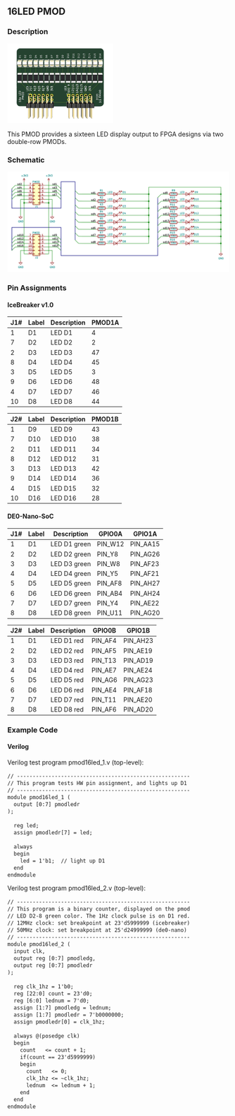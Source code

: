 ## 16LED PMOD

### Description

<img src="images/16led-top.jpg" width="240px">

This PMOD provides a sixteen LED display output to FPGA designs via two double-row PMODs.

### Schematic

[![16LED PMOD Schematics](images/16led-schema.png)](images/16led-schema.png)

### Pin Assignments

#### IceBreaker v1.0

 J1# |  Label | Description   | PMOD1A
-----|--------|---------------|-------
1    |  D1    | LED D1        | 4
7    |  D2    | LED D2        | 2
2    |  D3    | LED D3        | 47
8    |  D4    | LED D4        | 45
3    |  D5    | LED D5        | 3
9    |  D6    | LED D6        | 48
4    |  D7    | LED D7        | 46
10   |  D8    | LED D8        | 44

 J2# |  Label | Description   | PMOD1B
-----|--------|---------------|-------
1    |  D9    | LED D9        | 43
7    |  D10   | LED D10       | 38
2    |  D11   | LED D11       | 34
8    |  D12   | LED D12       | 31
3    |  D13   | LED D13       | 42
9    |  D14   | LED D14       | 36
4    |  D15   | LED D15       | 32
10   |  D16   | LED D16       | 28


#### DE0-Nano-SoC

 J1# |  Label | Description   | GPIO0A | GPIO1A
-----|--------|---------------|--------|--------
1    |  D1    | LED D1 green  | PIN_W12|PIN_AA15
2    |  D2    | LED D2 green  | PIN_Y8 |PIN_AG26
3    |  D3    | LED D3 green  | PIN_W8 |PIN_AF23
4    |  D4    | LED D4 green  | PIN_Y5 |PIN_AF21
5    |  D5    | LED D5 green  | PIN_AF8|PIN_AH27
6    |  D6    | LED D6 green  | PIN_AB4|PIN_AH24
7    |  D7    | LED D7 green  | PIN_Y4 |PIN_AE22
8    |  D8    | LED D8 green  | PIN_U11|PIN_AG20

 J2# |  Label | Description   | GPIO0B | GPIO1B
-----|--------|---------------|--------|--------
1    |  D1    | LED D1 red    | PIN_AF4| PIN_AH23
2    |  D2    | LED D2 red    | PIN_AF5| PIN_AE19
3    |  D3    | LED D3 red    | PIN_T13| PIN_AD19
4    |  D4    | LED D4 red    | PIN_AE7| PIN_AE24
5    |  D5    | LED D5 red    | PIN_AG6| PIN_AG23
6    |  D6    | LED D6 red    | PIN_AE4| PIN_AF18
7    |  D7    | LED D7 red    | PIN_T11| PIN_AE20
8    |  D8    | LED D8 red    | PIN_AF6| PIN_AD20

### Example Code

#### Verilog

Verilog test program pmod16led_1.v (top-level):
```
// -------------------------------------------------------
// This program tests HW pin assignment, and lights up D1
// -------------------------------------------------------
module pmod16led_1 (
  output [0:7] pmodledr
);

  reg led;
  assign pmodledr[7] = led;

  always
  begin
    led = 1'b1;  // light up D1
  end
endmodule
```

Verilog test program pmod16led_2.v (top-level):
```
// -------------------------------------------------------
// This program is a binary counter, displayed on the pmod
// LED D2-8 green color. The 1Hz clock pulse is on D1 red.
// 12MHz clock: set breakpoint at 23'd5999999 (icebreaker)
// 50MHz clock: set breakpoint at 25'd24999999 (de0-nano)
// -------------------------------------------------------
module pmod16led_2 (
  input clk,
  output reg [0:7] pmodledg,
  output reg [0:7] pmodledr
);

  reg clk_1hz = 1'b0;
  reg [22:0] count = 23'd0;
  reg [6:0] lednum = 7'd0;
  assign [1:7] pmodledg = lednum;
  assign [1:7] pmodledr = 7'b0000000;
  assign pmodledr[0] = clk_1hz;

  always @(posedge clk)
  begin
    count   <= count + 1;
    if(count == 23'd5999999)
    begin
      count   <= 0;
      clk_1hz <= ~clk_1hz;
      lednum  <= lednum + 1;
    end
  end
endmodule
```
